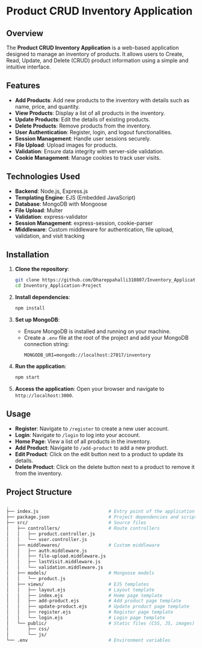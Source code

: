 # Product CRUD Inventory Application

## Overview

The **Product CRUD Inventory Application** is a web-based application designed to manage an inventory of products. It allows users to Create, Read, Update, and Delete (CRUD) product information using a simple and intuitive interface.

## Features

- **Add Products**: Add new products to the inventory with details such as name, price, and quantity.
- **View Products**: Display a list of all products in the inventory.
- **Update Products**: Edit the details of existing products.
- **Delete Products**: Remove products from the inventory.
- **User Authentication**: Register, login, and logout functionalities.
- **Session Management**: Handle user sessions securely.
- **File Upload**: Upload images for products.
- **Validation**: Ensure data integrity with server-side validation.
- **Cookie Management**: Manage cookies to track user visits.

## Technologies Used

- **Backend**: Node.js, Express.js
- **Templating Engine**: EJS (Embedded JavaScript)
- **Database**: MongoDB with Mongoose
- **File Upload**: Multer
- **Validation**: express-validator
- **Session Management**: express-session, cookie-parser
- **Middleware**: Custom middleware for authentication, file upload, validation, and visit tracking

## Installation

1. **Clone the repository**:
    ```sh
    git clone https://github.com/Dhareppahalli310807/Inventory_Application-Project.git
    cd Inventory_Application-Project
    ```

2. **Install dependencies**:
    ```sh
    npm install
    ```

3. **Set up MongoDB**:
    - Ensure MongoDB is installed and running on your machine.
    - Create a `.env` file at the root of the project and add your MongoDB connection string:
      ```env
      MONGODB_URI=mongodb://localhost:27017/inventory
      ```

4. **Run the application**:
    ```sh
    npm start
    ```

5. **Access the application**:
    Open your browser and navigate to `http://localhost:3000`.

## Usage

- **Register**: Navigate to `/register` to create a new user account.
- **Login**: Navigate to `/login` to log into your account.
- **Home Page**: View a list of all products in the inventory.
- **Add Product**: Navigate to `/add-product` to add a new product.
- **Edit Product**: Click on the edit button next to a product to update its details.
- **Delete Product**: Click on the delete button next to a product to remove it from the inventory.

## Project Structure

```sh
.
├── index.js                          # Entry point of the application
├── package.json                      # Project dependencies and scripts
├── src/                              # Source files
│   ├── controllers/                  # Route controllers
│   │   ├── product.controller.js
│   │   └── user.controller.js
│   ├── middlewares/                  # Custom middleware
│   │   ├── auth.middleware.js
│   │   ├── file-upload.middleware.js
│   │   ├── lastVisit.middleware.js
│   │   └── validation.middleware.js
│   ├── models/                       # Mongoose models
│   │   └── product.js
│   ├── views/                        # EJS templates
│   │   ├── layout.ejs                # Layout template
│   │   ├── index.ejs                 # Home page template
│   │   ├── add-product.ejs           # Add product page template
│   │   ├── update-product.ejs        # Update product page template
│   │   ├── register.ejs              # Register page template
│   │   └── login.ejs                 # Login page template
│   └── public/                       # Static files (CSS, JS, images)
│       ├── css/
│       └── js/
└── .env                              # Environment variables
